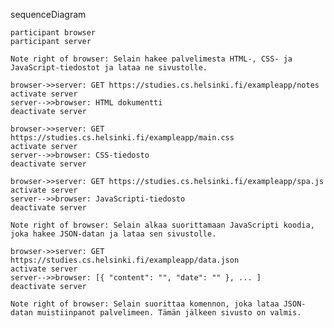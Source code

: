 sequenceDiagram

    participant browser
    participant server

    Note right of browser: Selain hakee palvelimesta HTML-, CSS- ja JavaScript-tiedostot ja lataa ne sivustolle. 
    
    browser->>server: GET https://studies.cs.helsinki.fi/exampleapp/notes
    activate server
    server-->>browser: HTML dokumentti
    deactivate server
    
    browser->>server: GET https://studies.cs.helsinki.fi/exampleapp/main.css
    activate server
    server-->>browser: CSS-tiedosto
    deactivate server
    
    browser->>server: GET https://studies.cs.helsinki.fi/exampleapp/spa.js
    activate server
    server-->>browser: JavaScripti-tiedosto
    deactivate server
    
    Note right of browser: Selain alkaa suorittamaan JavaScripti koodia, joka hakee JSON-datan ja lataa sen sivustolle. 
    
    browser->>server: GET https://studies.cs.helsinki.fi/exampleapp/data.json
    activate server
    server-->>browser: [{ "content": "", "date": "" }, ... ] 
    deactivate server    

    Note right of browser: Selain suorittaa komennon, joka lataa JSON-datan muistiinpanot palvelimeen. Tämän jälkeen sivusto on valmis. 
